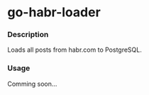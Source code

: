 # go-habr-loader

### Description

Loads all posts from habr.com to PostgreSQL.

### Usage

Comming soon...
